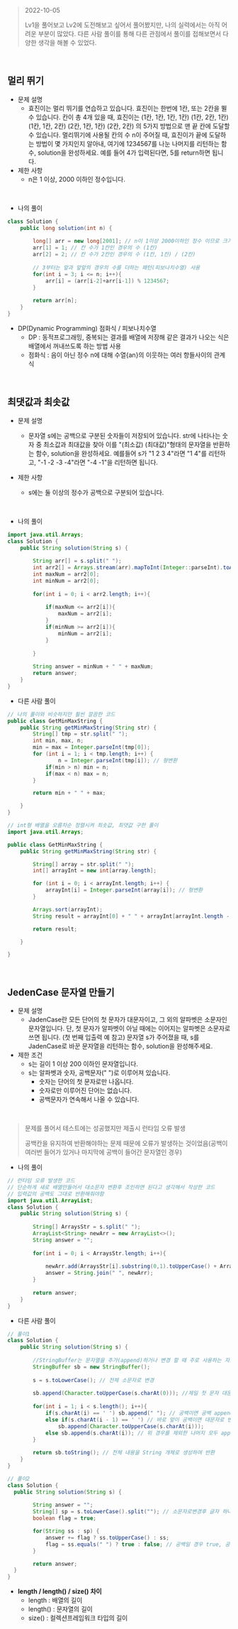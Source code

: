 > 2022-10-05
>
> Lv1을 풀어보고 Lv2에 도전해보고 싶어서 풀어봤지만, 나의 실력에서는 아직 어려운 부분이 많았다. 다른 사람 풀이를 통해 다른 관점에서 풀이를 접해보면서 다양한 생각을 해볼 수 있었다.

<br>

## 멀리 뛰기

- 문제 설명
  - 효진이는 멀리 뛰기를 연습하고 있습니다. 효진이는 한번에 1칸, 또는 2칸을 뛸 수 있습니다. 칸이 총 4개 있을 때, 효진이는
    (1칸, 1칸, 1칸, 1칸)
    (1칸, 2칸, 1칸)
    (1칸, 1칸, 2칸)
    (2칸, 1칸, 1칸)
    (2칸, 2칸)
    의 5가지 방법으로 맨 끝 칸에 도달할 수 있습니다. 멀리뛰기에 사용될 칸의 수 n이 주어질 때, 효진이가 끝에 도달하는 방법이 몇 가지인지 알아내, 여기에 1234567를 나눈 나머지를 리턴하는 함수, solution을 완성하세요. 예를 들어 4가 입력된다면, 5를 return하면 됩니다.
- 제한 사항
  - n은 1 이상, 2000 이하인 정수입니다.

<br>

- 나의 풀이

```java
class Solution {
    public long solution(int n) {
        
        long[] arr = new long[2001]; // n이 1이상 2000이하인 정수 이므로 크기 지정
        arr[1] = 1; // 칸 수가 1칸인 경우의 수 (1칸)
        arr[2] = 2; // 칸 수가 2칸인 경우의 수 (1칸, 1칸) / (2칸)
        
        // 3부터는 앞과 앞앞의 경우의 수를 더하는 패턴(피보나치수열) 사용
        for(int i = 3; i <= n; i++){
            arr[i] = (arr[i-2]+arr[i-1]) % 1234567;
        }
        
        return arr[n];
    }
}
```



- DP(Dynamic Programming) 점화식 / 피보나치수열
  - DP :  동적프로그래밍, 중복되는 결과를 배열에 저장해 같은 결과가 나오는 식은 배열에서 꺼내쓰도록 하는 방법 사용
  - 점화식 : 음이 아닌 정수 n에 대해 수열{an}의 이웃하는 여러 항들사이의 관계식

<br>

## 최댓값과 최솟값

- 문제 설명
  - 문자열 s에는 공백으로 구분된 숫자들이 저장되어 있습니다. str에 나타나는 숫자 중 최소값과 최대값을 찾아 이를 "(최소값) (최대값)"형태의 문자열을 반환하는 함수, solution을 완성하세요.
    예를들어 s가 "1 2 3 4"라면 "1 4"를 리턴하고, "-1 -2 -3 -4"라면 "-4 -1"을 리턴하면 됩니다.

- 제한 사항
  - s에는 둘 이상의 정수가 공백으로 구분되어 있습니다.

<br>

- 나의 풀이

```java
import java.util.Arrays;
class Solution {
    public String solution(String s) {                
        
        String arr[] = s.split(" ");
        int arr2[] = Arrays.stream(arr).mapToInt(Integer::parseInt).toArray();
        int maxNum = arr2[0];
        int minNum = arr2[0];
        
        for(int i = 0; i < arr2.length; i++){
            
            if(maxNum <= arr2[i]){
                maxNum = arr2[i];
            }
            if(minNum >= arr2[i]){
                minNum = arr2[i];
            }
            
        }       
        
        String answer = minNum + " " + maxNum;
        return answer;
    }
}
```



- 다른 사람 풀이

```java
// 나의 풀이와 비슷하지만 훨씬 깔끔한 코드
public class GetMinMaxString {
    public String getMinMaxString(String str) {
        String[] tmp = str.split(" ");
        int min, max, n;
        min = max = Integer.parseInt(tmp[0]);
        for (int i = 1; i < tmp.length; i++) {
                n = Integer.parseInt(tmp[i]); // 형변환
            if(min > n) min = n;
            if(max < n) max = n;
        }

        return min + " " + max;

    }
}

// int형 배열을 오름차순 정렬시켜 최솟값, 최댓값 구한 풀이 
import java.util.Arrays;

public class GetMinMaxString {
    public String getMinMaxString(String str) {

        String[] array = str.split(" ");
        int[] arrayInt = new int[array.length];

        for (int i = 0; i < arrayInt.length; i++) {
            arrayInt[i] = Integer.parseInt(array[i]); // 형변환
        }

        Arrays.sort(arrayInt);
        String result = arrayInt[0] + " " + arrayInt[arrayInt.length - 1];

        return result;

    }

}

```



<br>

## JedenCase 문자열 만들기

- 문제 설명
  - JadenCase란 모든 단어의 첫 문자가 대문자이고, 그 외의 알파벳은 소문자인 문자열입니다. 단, 첫 문자가 알파벳이 아닐 때에는 이어지는 알파벳은 소문자로 쓰면 됩니다. (첫 번째 입출력 예 참고)
    문자열 s가 주어졌을 때, s를 JadenCase로 바꾼 문자열을 리턴하는 함수, solution을 완성해주세요.
- 제한 조건
  - s는 길이 1 이상 200 이하인 문자열입니다.
  - s는 알파벳과 숫자, 공백문자(" ")로 이루어져 있습니다.
    - 숫자는 단어의 첫 문자로만 나옵니다.
    - 숫자로만 이루어진 단어는 없습니다.
    - 공백문자가 연속해서 나올 수 있습니다.



<br>

> 문제를 풀어서 테스트에는 성공했지만 제출시 런타임 오류 발생
>
> 공백칸을 유지하여 반환해야하는 문제 때문에 오류가 발생하는 것이었음(공백이 여러번 들어가 있거나 마지막에 공백이 들어간 문자열인 경우)

- 나의 풀이

```java
// 런타임 오류 발생한 코드
// 단순하게 새로 배열만들어서 대소문자 변환후 조인하면 된다고 생각해서 작성한 코드
// 입력값의 공백도 그대로 반환해줘야함
import java.util.ArrayList;
class Solution {
    public String solution(String s) {
        
		String[] ArraysStr = s.split(" ");
        ArrayList<String> newArr = new ArrayList<>();
        String answer = "";
        
        for(int i = 0; i < ArraysStr.length; i++){
            
            newArr.add(ArraysStr[i].substring(0,1).toUpperCase() + ArraysStr[i].substring(1).toLowerCase());
            answer = String.join(" ", newArr);
        }
        
        return answer;
    }
}
```



- 다른 사람 풀이

```java
// 풀이1
class Solution {
    public String solution(String s) {
        
        //StringBuffer는 문자열을 추가(append)하거나 변경 할 때 주로 사용하는 자료형
        StringBuffer sb = new StringBuffer();
        
        s = s.toLowerCase(); // 전체 소문자로 변경
        
        sb.append(Character.toUpperCase(s.charAt(0))); //제일 첫 문자 대문자로 변경
        
        for(int i = 1; i < s.length(); i++){
            if(s.charAt(i) == ' ') sb.append(" "); // 공백이면 공백 append
            else if(s.charAt(i - 1) == ' ') // 바로 앞이 공백이면 대문자로 변경
                sb.append(Character.toUpperCase(s.charAt(i)));
            else sb.append(s.charAt(i)); // 위 경우를 제외한 나머지 모두 append
        }
        
        return sb.toString(); // 전체 내용을 String 개체로 생성하여 반환
    }
}

// 풀이2
class Solution {
  public String solution(String s) {
      
        String answer = "";
        String[] sp = s.toLowerCase().split(""); // 소문자로변경후 글자 하나씩 자른 배열
        boolean flag = true;

        for(String ss : sp) {
            answer += flag ? ss.toUpperCase() : ss;
            flag = ss.equals(" ") ? true : false; // 공백일 경우 true, 공백 아니면 false
        }

        return answer;
  }
}

```



- **length / length() / size() 차이**
  - length : 배열의 길이
  - length() : 문자열의 길이
  - size() : 컬렉션프레임워크 타입의 길이